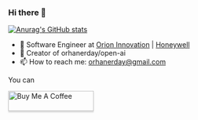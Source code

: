 ### Hi there 👋
[![Anurag's GitHub stats](https://github-readme-stats.vercel.app/api?username=orhanerday)](https://github.com/orhanerday/orhanerday)
<!--
**orhanerday/orhanerday** is a ✨ _special_ ✨ repository because its `README.md` (this file) appears on your GitHub profile.


-->
- 🔭 Software Engineer at [Orion Innovation](https://orioninc.com) | [Honeywell](https://honeywell.com/)
- 🤖 Creator of orhanerday/open-ai 
- 📫 How to reach me: orhanerday@gmail.com

You can

<a href="https://www.buymeacoffee.com/orhane" target="_blank"><img src="https://www.buymeacoffee.com/assets/img/custom_images/orange_img.png" alt="Buy Me A Coffee" style="height: 41px !important;width: 174px !important;box-shadow: 0px 3px 2px 0px rgba(190, 190, 190, 0.5) !important;-webkit-box-shadow: 0px 3px 2px 0px rgba(190, 190, 190, 0.5) !important;" ></a>
